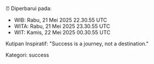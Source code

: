 ⏰ Diperbarui pada:
- WIB: Rabu, 21 Mei 2025 22.30.55 UTC
- WITA: Rabu, 21 Mei 2025 23.30.55 UTC
- WIT: Kamis, 22 Mei 2025 00.30.55 UTC

Kutipan Inspiratif:
"Success is a journey, not a destination."


Kategori: success

